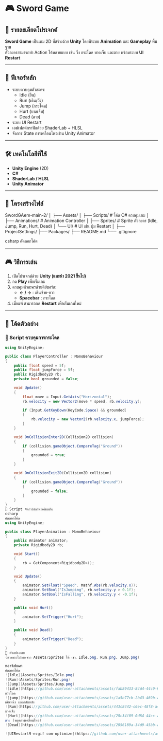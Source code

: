 # 🎮 Sword Game

## 📌 รายละเอียดโปรเจกต์
**Sword Game** เป็นเกม 2D ที่สร้างด้วย **Unity** โดยมีระบบ **Animation** และ **Gameplay** พื้นฐาน  
ตัวละครสามารถทำ Action ได้หลายแบบ เช่น วิ่ง กระโดด บาดเจ็บ และตาย พร้อมระบบ **UI Restart**  

---

## 🚀 ฟีเจอร์หลัก
- ระบบควบคุมตัวละคร:
  - Idle (ยืน)
  - Run (เดิน/วิ่ง)
  - Jump (กระโดด)
  - Hurt (บาดเจ็บ)
  - Dead (ตาย)
- ระบบ UI Restart
- เอฟเฟกต์กราฟิกด้วย ShaderLab + HLSL
- จัดการ State การเคลื่อนไหวผ่าน Unity Animator

---

## 🛠 เทคโนโลยีที่ใช้
- **Unity Engine** (2D)
- **C#**
- **ShaderLab / HLSL**
- **Unity Animator**

---

## 📂 โครงสร้างไฟล์
SwordGAem-main-2/
│
├── Assets/
│ ├── Scripts/ # โค้ด C# ควบคุมเกม
│ ├── Animations/ # Animation Controller
│ ├── Sprites/ # Sprite ตัวละคร (Idle, Jump, Run, Hurt, Dead)
│ └── UI/ # UI เช่น ปุ่ม Restart
│
├── ProjectSettings/
├── Packages/
├── README.md
└── .gitignore

csharp
คัดลอกโค้ด

---

## 🎮 วิธีการเล่น
1. เปิดโปรเจกต์ด้วย **Unity (แนะนำ 2021 ขึ้นไป)**  
2. กด **Play** เพื่อเริ่มเกม  
3. ควบคุมตัวละครด้วยคีย์บอร์ด:  
   - **← / →** : เดินซ้าย-ขวา  
   - **Spacebar** : กระโดด  
4. เมื่อแพ้ สามารถกด **Restart** เพื่อเริ่มเกมใหม่  

---

## 📜 โค้ดตัวอย่าง

### 🔹 Script ควบคุมการกระโดด
```csharp
using UnityEngine;

public class PlayerController : MonoBehaviour
{
    public float speed = 5f;
    public float jumpForce = 5f;
    public Rigidbody2D rb;
    private bool grounded = false;

    void Update()
    {
        float move = Input.GetAxis("Horizontal");
        rb.velocity = new Vector2(move * speed, rb.velocity.y);

        if (Input.GetKeyDown(KeyCode.Space) && grounded)
        {
            rb.velocity = new Vector2(rb.velocity.x, jumpForce);
        }
    }

    void OnCollisionEnter2D(Collision2D collision)
    {
        if (collision.gameObject.CompareTag("Ground"))
        {
            grounded = true;
        }
    }

    void OnCollisionExit2D(Collision2D collision)
    {
        if (collision.gameObject.CompareTag("Ground"))
        {
            grounded = false;
        }
    }
}
🔹 Script จัดการสถานะอนิเมชัน
csharp
คัดลอกโค้ด
using UnityEngine;

public class PlayerAnimation : MonoBehaviour
{
    public Animator animator;
    private Rigidbody2D rb;

    void Start()
    {
        rb = GetComponent<Rigidbody2D>();
    }

    void Update()
    {
        animator.SetFloat("Speed", Mathf.Abs(rb.velocity.x));
        animator.SetBool("IsJumping", rb.velocity.y > 0.1f);
        animator.SetBool("IsFalling", rb.velocity.y < -0.1f);
    }

    public void Hurt()
    {
        animator.SetTrigger("Hurt");
    }

    public void Dead()
    {
        animator.SetTrigger("Dead");
    }
}
📸 ตัวอย่างภาพ
(สามารถใส่ภาพจาก Assets/Sprites ได้ เช่น Idle.png, Run.png, Jump.png)

markdown
คัดลอกโค้ด
![Idle](Assets/Sprites/Idle.png)
![Run](Assets/Sprites/Run.png)
![Jump](Assets/Sprites/Jump.png)
![idle](https://github.com/user-attachments/assets/fab89433-84d4-44c9-9ee8-6c524b52659a)
กระโดด
![jump](https://github.com/user-attachments/assets/1a5b77cb-2b43-469b-a909-995163d5be48)
เดินหน้า และกลับหลัง
![Run](https://github.com/user-attachments/assets/443c8442-c6ec-48f8-a4cd-2b6f21e173c9)
บาดเจ็บ
![Hurt](https://github.com/user-attachments/assets/28c34f09-0d84-44cc-aacf-17a9feca2adb)
ตาย (หยุดการเคลื่อนไหว)
![Dead](https://github.com/user-attachments/assets/2856189a-34d9-45bb-acbc-fc10e7158a74)

![UIRestart9-ezgif com-optimize](https://github.com/user-attachments/assets/2a229b84-15f6-4579-b3e2-a4eae12cdee9)
